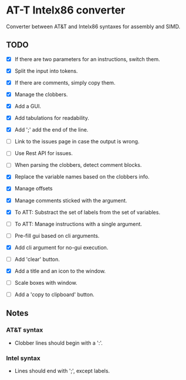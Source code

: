 # AT-T Intelx86 converter
Converter between AT&amp;T and Intelx86 syntaxes for assembly and SIMD.

## TODO

- [x] If there are two parameters for an instructions, switch them.
- [x] Split the input into tokens.
- [x] If there are comments, simply copy them.
- [x] Manage the clobbers.
- [x] Add a GUI.
- [x] Add tabulations for readability.
- [x] Add ';' add the end of the line.
- [ ] Link to the issues page in case the output is wrong.
- [ ] Use Rest API for issues.
- [ ] When parsing the clobbers, detect comment blocks.
- [x] Replace the variable names based on the clobbers info.
- [x] Manage offsets
- [x] Manage comments sticked with the argument.
- [x] To ATT: Substract the set of labels from the set of variables.
- [ ] To ATT: Manage instructions with a single argument.
- [ ] Pre-fill gui based on cli arguments.
- [x] Add cli argument for no-gui execution.
- [ ] Add 'clear' button.
- [x] Add a title and an icon to the window.
- [ ] Scale boxes with window.
- [ ] Add a 'copy to clipboard' button.


## Notes

### AT&T syntax

- Clobber lines should begin with a ':'.


### Intel syntax

- Lines should end with ';', except labels.
